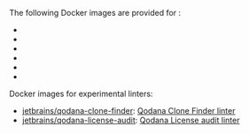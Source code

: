 [//]: # (title: Qodana Docker images)

The following Docker images are provided for [](linters.md):

- [](qodana-jvm-docker-readme.xml)
- [](qodana-jvm-community-docker-readme.xml)
- [](qodana-jvm-android-docker-readme.xml)
- [](qodana-php-docker-readme.xml)
- [](qodana-python-docker-readme.xml)
- [](qodana-js-docker-readme.xml)

Docker images for experimental linters:

- [jetbrains/qodana-clone-finder](https://hub.docker.com/r/jetbrains/qodana-clone-finder): [Qodana Clone Finder linter](clone-finder-docker-readme.md)
- [jetbrains/qodana-license-audit](https://hub.docker.com/r/jetbrains/qodana-license-audit): [Qodana License audit linter](license-audit-docker-readme.md)

<include src="lib_qd.xml" include-id="clone-finder-deprecation-note"/>
<include src="lib_qd.xml" include-id="license-audit-deprecation-note"/>

